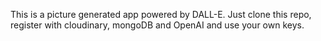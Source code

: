 This is a picture generated app powered by DALL-E. 
Just clone this repo, register with cloudinary, mongoDB and OpenAI and use your own keys.
